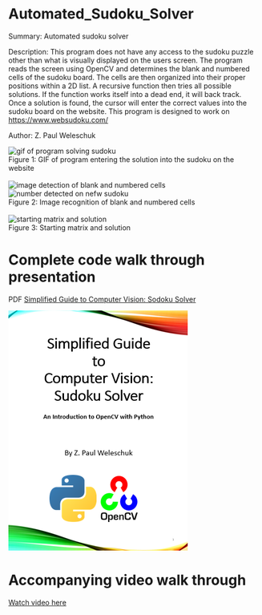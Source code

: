 # Automated_Sudoku_Solver
Summary: Automated sudoku solver

Description: This program does not have any access to the sudoku puzzle other than
what is visually displayed on the users screen. The program reads the screen using
OpenCV and determines the blank and numbered cells of the sudoku board. The cells
are then organized into their proper positions within a 2D list.  A recursive
function then tries all possible solutions. If the function works itself into a
dead end, it will back track. Once a solution is found, the cursor will enter the
correct values into the sudoku board on the website. This program is designed to
work on https://www.websudoku.com/

Author: Z. Paul Weleschuk

![gif of program solving sudoku](https://github.com/ZennonWeleschuk/Automated_Sudoku_Solver/blob/main/demos/sodukoGif.gif "Figure 1: GIF of program entering the solution into the sudoku on the website")<br/>Figure 1: GIF of program entering the solution into the sudoku on the website<br/><br/>
![image detection of blank and numbered cells](https://github.com/ZennonWeleschuk/Automated_Sudoku_Solver/blob/main/demos/visionOutput.PNG)![number detected on nefw sudoku](https://github.com/ZennonWeleschuk/Automated_Sudoku_Solver/blob/main/demos/numbersFound.PNG)<br/>Figure 2: Image recognition of blank and numbered cells<br/><br/>
![starting matrix and solution](https://github.com/ZennonWeleschuk/Automated_Sudoku_Solver/blob/main/demos/sudokuMatrixs.PNG "Figure 3: Starting matrix and solution")
<br/>Figure 3: Starting matrix and solution

# Complete code walk through presentation
PDF [Simplified Guide to Computer Vision: Sodoku Solver](https://github.com/ZPaulWeleschuk/Automated_Sudoku_Solver/raw/main/demos/ZPWeleschuk_OpenCV_SudokuSolver.pdf)


![pdf guide](https://github.com/ZPaulWeleschuk/Automated_Sudoku_Solver/blob/main/demos/ZPW-OpenCV-SudokuSolver-TitlePage.PNG)


# Accompanying video walk through
[Watch video here](https://www.youtube.com/watch?v=CXCErJgHIHg)

